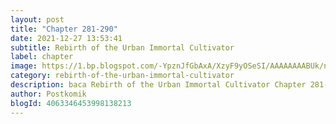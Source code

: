 ```yaml
---
layout: post 
title: "Chapter 281-290"
date: 2021-12-27 13:53:41
subtitle: Rebirth of the Urban Immortal Cultivator
label: chapter
image: https://1.bp.blogspot.com/-YpznJfGbAxA/XzyF9yOSeSI/AAAAAAAABUk/ngkwnOQ6xbs4k_9erxm2-ohrosCnag9WwCLcBGAsYHQ/s72-c/420.jpg
category: rebirth-of-the-urban-immortal-cultivator
description: baca Rebirth of the Urban Immortal Cultivator Chapter 281-290 bahasa indonesia 
author: Postkomik
blogId: 4063346453998138213
---
```


